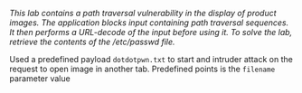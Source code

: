 *This lab contains a path traversal vulnerability in the display of product images.
The application blocks input containing path traversal sequences. It then performs a URL-decode of the input before using it.
To solve the lab, retrieve the contents of the /etc/passwd file.*

Used a predefined payload `dotdotpwn.txt` to start and intruder attack on the request to open image in another tab. 
Predefined points is the `filename` parameter value
